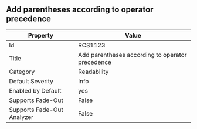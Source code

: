 ## Add parentheses according to operator precedence

Property | Value
--- | --- 
Id | RCS1123
Title | Add parentheses according to operator precedence
Category | Readability
Default Severity | Info
Enabled by Default | yes
Supports Fade-Out | False
Supports Fade-Out Analyzer | False
